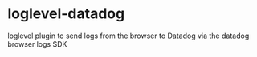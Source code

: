 # loglevel-datadog

loglevel plugin to send logs from the browser to Datadog via the datadog browser logs SDK
